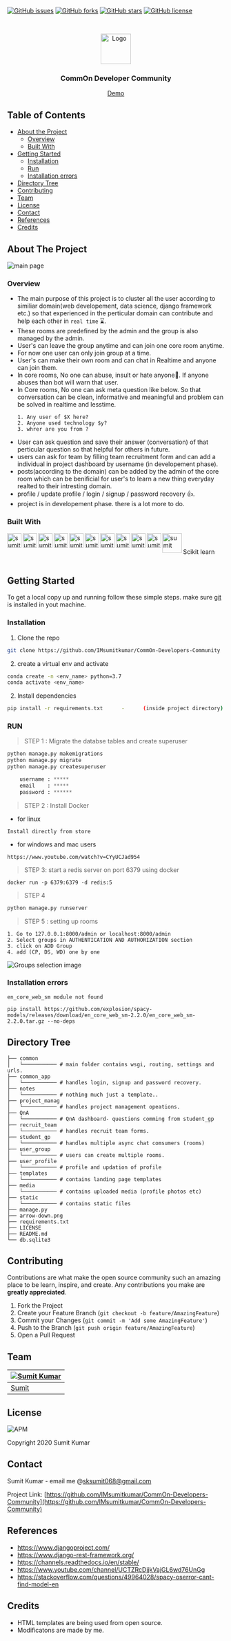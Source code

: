 
<!-- BADGES AREA -->
[![GitHub issues](https://img.shields.io/github/issues/IMsumitkumar/CommOn-Developers-Community?style=flat-square)](https://github.com/IMsumitkumar/CommOn-Developers-Community/issues)
[![GitHub forks](https://img.shields.io/github/forks/IMsumitkumar/CommOn-Developers-Community?style=flat-square)](https://github.com/IMsumitkumar/CommOn-Developers-Community/network)
[![GitHub stars](https://img.shields.io/github/stars/IMsumitkumar/CommOn-Developers-Community?style=flat-square)](https://github.com/IMsumitkumar/CommOn-Developers-Community/stargazers)
[![GitHub license](https://img.shields.io/github/license/IMsumitkumar/CommOn-Developers-Community?style=flat-square)](https://github.com/IMsumitkumar/CommOn-Developers-Community/blob/main/LICENSE)

<!-- PROJECT LOGO -->
<br />
<p align="center">
  <a href="https://github.com/github_username/repo_name">
    <img src="arrow-down.png" alt="Logo" width="70" height="70">
  </a>
  <h3 align="center">CommOn Developer Community</h3>

  <p align="center">
    <a href="">Demo</a>
  </p>
</p>



<!-- TABLE OF CONTENTS -->
## Table of Contents

* [About the Project](#about-the-project)
  * [Overview](#overview)
  * [Built With](#built-with)
* [Getting Started](#getting-started)
  * [Installation](#installation)
  * [Run](#run)
  * [Installation errors](#installation-errors)
* [Directory Tree](#directory-tree)
* [Contributing](#contributing)
* [Team](#team)
* [License](#license)
* [Contact](#contact)
* [References](#references)
* [Credits](#credits)



<!-- ABOUT THE PROJECT -->
## About The Project

<!-- IMAGE -->
![main page](https://i.imgur.com/L47p5K3.png)

### Overview

- The main purpose of this project is to cluster all the user according to similiar domain(web developement, data science, django framework etc.) so that experienced in the perticular domain can contribute and help each other in `real time` ⌛.
- These rooms are predefined by the admin and the group is also managed by the admin.
- User's can leave the group anytime and can join one core room anytime.
- For now one user can only join group at a time.
- User's can make their own room and can chat in Realtime and anyone can join them.
- In core rooms, No one can abuse, insult or hate anyone🤫. If anyone abuses than bot will warn that user.
- In Core rooms, No one can ask meta question like below. So that conversation can be clean, informative and meaningful and problem can be solved in realtime and lesstime.
    ```
    1. Any user of $X here?
    2. Anyone used technology $y?
    3. whrer are you from ?
    ```
- User can ask question and save their answer (conversation) of that perticular question so that helpful for others in future.
- users can ask for team by filling team recruitment form and can add a individual in project dashboard by username (in developement phase).
- posts(according to the domain) can be added by the admin of the core room which can be benificial for user's to learn a new thing everyday realted to their intresting domain.
- profile / update profile / login / signup / password recovery 👍.
- project is in developement phase. there is a lot more to do.


### Built With

[<img align="left" alt="sumit" width="33px" src="https://img.icons8.com/color/64/000000/python.png"/>](https://www.python.org/)
[<img align="left" alt="sumit" width="33px" src="https://img.icons8.com/color/64/000000/html-5.png"/>](https://www.w3schools.com/html/)
[<img align="left" alt="sumit" width="33px" src="https://img.icons8.com/color/48/000000/css3.png"/>](https://www.w3schools.com/css/)
[<img align="left" alt="sumit" width="33px" src="https://img.icons8.com/color/48/000000/javascript.png"/>](https://www.w3schools.com/js/DEFAULT.asp)
[<img align="left" alt="sumit" width="33px" src="https://img.icons8.com/color/48/000000/linux.png"/>](https://www.linux.org/)
[<img align="left" alt="sumit" width="33px" src="https://img.icons8.com/color/48/000000/django.png"/>](https://www.djangoproject.com/)
[<img align="left" alt="sumit" width="33px" src="https://img.icons8.com/color/48/000000/sql.png"/>](sqhttps://www.mysql.com/l)
[<img align="left" alt="sumit" width="33px" src="https://img.icons8.com/fluent/48/000000/github.png"/>](https://github.com)
[<img align="left" alt="sumit" width="33px" src="https://img.icons8.com/color/48/000000/docker.png"/>](https://www.docker.com/)
[<img align="left" alt="sumit" width="33px" src="https://img.icons8.com/color/50/000000/redis.png"/>](https://www.docker.com/)
[<img align="left" alt="sumit" width="45px" src="https://raw.githubusercontent.com/explosion/spaCy/45c9a688285081cd69faa0627d9bcaf1f5e799a1/website/src/images/logo.svg"/>](https://redis.io/)


<br>
<br>
 Scikit learn


<br/>
<br/>

<!-- GETTING STARTED -->
## Getting Started

To get a local copy up and running follow these simple steps.
make sure [git](https://git-scm.com/downloads) is installed in yout machine.

### Installation

1. Clone the repo
```sh
git clone https://github.com/IMsumitkumar/CommOn-Developers-Community
```
2. create a virtual env and activate
```bash
conda create -n <env_name> python=3.7
conda activate <env_name>
```
2. Install dependencies
```bash
pip install -r requirements.txt      -      (inside project directory)
```

### RUN

> STEP 1 : Migrate the databse tables and create superuser

```python
python manage.py makemigrations
python manage.py migrate
python manage.py createsuperuser

    username : *****
    email    : *****
    password : ******
```
> STEP 2 : Install Docker
- for linux
```
Install directly from store
```

- for windows and mac users
```
https://www.youtube.com/watch?v=CYyUCJad954
```

> STEP 3: start a redis server on port 6379 using docker
```
docker run -p 6379:6379 -d redis:5
```

> STEP 4
```python
python manage.py runserver
```

> STEP 5 : setting up rooms
```
1. Go to 127.0.0.1:8000/admin or localhost:8000/admin
2. Select groups in AUTHENTICATION AND AUTHORIZATION section
3. click on ADD Group
4. add (CP, DS, WD) one by one
```
![Groups selection image](https://i.imgur.com/AuZpMHQ.png)


### Installation errors

`en_core_web_sm module not found`

```
pip install https://github.com/explosion/spacy-models/releases/download/en_core_web_sm-2.2.0/en_core_web_sm-2.2.0.tar.gz --no-deps
```

## Directory Tree 
```
├── common 
│   └─────────── # main folder contains wsgi, routing, settings and urls.
├── common_app
│   └─────────── # handles login, signup and password recovery. 
├── notes 
│   └─────────── # nothing much just a template..
├── project_manag
│   └─────────── # handles project management opeations.
├── QnA
│   └─────────── # QnA dashboard- questions comming from student_gp
├── recruit_team
│   └─────────── # handles recruit team forms.
├── student_gp
│   └─────────── # handles multiple async chat comsumers (rooms)
├── user_group
│   └─────────── # users can create multiple rooms.
├── user_profile
│   └─────────── # profile and updation of profile
├── templates
│   └─────────── # contains landing page templates
├── media
│   └─────────── # contains uploaded media (profile photos etc)
├── static
│   └─────────── # contains static files
├── manage.py
├── arrow-down.png
├── requirements.txt
├── LICENSE
├── README.md
└── db.sqlite3

```

## Contributing

Contributions are what make the open source community such an amazing place to be learn, inspire, and create. Any contributions you make are **greatly appreciated**.

1. Fork the Project
2. Create your Feature Branch (`git checkout -b feature/AmazingFeature`)
3. Commit your Changes (`git commit -m 'Add some AmazingFeature'`)
4. Push to the Branch (`git push origin feature/AmazingFeature`)
5. Open a Pull Request


## Team
[![Sumit Kumar](https://img.icons8.com/color/48/000000/linux.png)]() |
-|
[Sumit](https://github.com/IMSumitKumar) |)


<!-- LICENSE -->
## License
![APM](https://img.shields.io/apm/l/vim-mode?color=blue&style=for-the-badge)

Copyright 2020 Sumit Kumar

<!-- CONTACT -->
## Contact

Sumit Kumar - email me @[sksumit068@gmail.com](https://mail.google.com/)

Project Link: [https://github.com/IMsumitkumar/CommOn-Developers-Community](https://github.com/IMsumitkumar/CommOn-Developers-Community)

## References

- https://www.djangoproject.com/
- https://www.django-rest-framework.org/
- https://channels.readthedocs.io/en/stable/
- https://www.youtube.com/channel/UCTZRcDjjkVajGL6wd76UnGg
- https://stackoverflow.com/questions/49964028/spacy-oserror-cant-find-model-en

## Credits
- HTML templates are being used from open source.
- Modificatons are made by me.